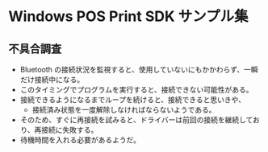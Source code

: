 # Windows POS Print SDK サンプル集

## 不具合調査

- Bluetooth の接続状況を監視すると、使用していないにもかかわらず、一瞬だけ接続中になる。
- このタイミングでプログラムを実行すると、接続できない可能性がある。
- 接続できるようになるまでループを続けると、接続できると思いきや、
  - 接続済み状態を一度解除しなければならないようである。
- そのため、すぐに再接続を試みると、ドライバーは前回の接続を継続しており、再接続に失敗する。
- 待機時間を入れる必要があるようだ。
